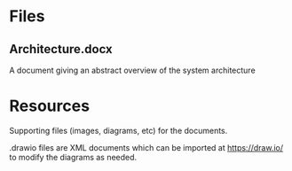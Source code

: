 # Files

## Architecture.docx

A document giving an abstract overview of the system architecture

# Resources

Supporting files (images, diagrams, etc) for the documents.

.drawio files are XML documents which can be imported at https://draw.io/ to modify the diagrams as needed.